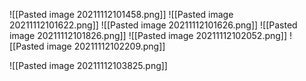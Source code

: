![[Pasted image 20211112101458.png]]
![[Pasted image 20211112101622.png]]
![[Pasted image 20211112101626.png]]
![[Pasted image 20211112101826.png]]
![[Pasted image 20211112102052.png]]
![[Pasted image 20211112102209.png]]

![[Pasted image 20211112103825.png]]